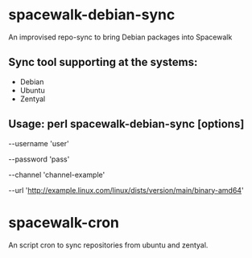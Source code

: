 spacewalk-debian-sync
=====================

An improvised repo-sync to bring Debian packages into Spacewalk

Sync tool supporting at the systems:
------------------------------------

- Debian
- Ubuntu
- Zentyal

Usage: perl spacewalk-debian-sync [options]
-------------------------------------------

--username 'user'

--password 'pass'

--channel 'channel-example'

--url 'http://example.linux.com/linux/dists/version/main/binary-amd64'

spacewalk-cron
==============
An script cron to sync repositories from ubuntu and zentyal.

